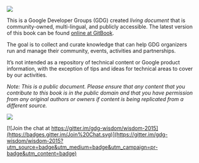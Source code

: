 ![](https://sites.google.com/site/gdgwisdom/_/rsrc/1368201798017/home/GDG-Wisdom-Logo.jpg)

This is a Google Developer Groups (GDG) created *living document* that is community-owned, multi-lingual, and publicly accessible. The latest version of this book can be found [online at GitBook](http://gdg-wisdom.gitbooks.io/gdg-wisdom-2015/).

The goal is to collect and curate knowledge that can help GDG organizers run and manage their community, events, activities and partnerships.

It’s not intended as a repository of technical content or Google product information, with the exception of tips and ideas for technical areas to cover by our activities.

_Note: This is a public document. Please ensure that any content that you contribute to this book is in the public domain and that you have permission from any original authors or owners if content is being replicated from a different source._

![](https://lh6.googleusercontent.com/-Pg6bBxnmQn8/UaHx6YpL4eI/AAAAAAAAACc/7FwluuBgzMQ/s1350-fcrop64=1,01aa1a39ff94f102/wisdomall.jpg)


[![Join the chat at https://gitter.im/gdg-wisdom/wisdom-2015](https://badges.gitter.im/Join%20Chat.svg)](https://gitter.im/gdg-wisdom/wisdom-2015?utm_source=badge&utm_medium=badge&utm_campaign=pr-badge&utm_content=badge)
